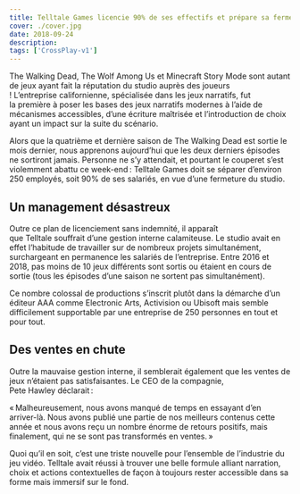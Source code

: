 ```yaml
---
title: Telltale Games licencie 90% de ses effectifs et prépare sa fermeture
cover: ./cover.jpg
date: 2018-09-24
description: 
tags: ['CrossPlay-v1']
---
```

The Walking Dead, The Wolf Among Us et Minecraft Story Mode sont autant de jeux ayant fait la réputation du studio auprès des joueurs ! L’entreprise californienne, spécialisée dans les jeux narratifs, fut la première à poser les bases des jeux narratifs modernes à l’aide de mécanismes accessibles, d’une écriture maîtrisée et l’introduction de choix ayant un impact sur la suite du scénario.

Alors que la quatrième et dernière saison de The Walking Dead est sortie le mois dernier, nous apprenons aujourd’hui que les deux derniers épisodes ne sortiront jamais. Personne ne s’y attendait, et pourtant le couperet s’est violemment abattu ce week-end : Telltale Games doit se séparer d’environ 250 employés, soit 90% de ses salariés, en vue d’une fermeture du studio.

## Un management désastreux
Outre ce plan de licenciement sans indemnité, il apparaît que Telltale souffrait d’une gestion interne calamiteuse. Le studio avait en effet l’habitude de travailler sur de nombreux projets simultanément, surchargeant en permanence les salariés de l’entreprise. Entre 2016 et 2018, pas moins de 10 jeux différents sont sortis ou étaient en cours de sortie (tous les épisodes d’une saison ne sortent pas simultanément).

Ce nombre colossal de productions s’inscrit plutôt dans la démarche d’un éditeur AAA comme Electronic Arts, Activision ou Ubisoft mais semble difficilement supportable par une entreprise de 250 personnes en tout et pour tout.

## Des ventes en chute
Outre la mauvaise gestion interne, il semblerait également que les ventes de jeux n’étaient pas satisfaisantes. Le CEO de la compagnie, Pete Hawley déclarait :

« Malheureusement, nous avons manqué de temps en essayant d’en arriver-là. Nous avons publié une partie de nos meilleurs contenus cette année et nous avons reçu un nombre énorme de retours positifs, mais finalement, qui ne se sont pas transformés en ventes. »

Quoi qu’il en soit, c’est une triste nouvelle pour l’ensemble de l’industrie du jeu vidéo. Telltale avait réussi à trouver une belle formule alliant narration, choix et actions contextuelles de façon à toujours rester accessible dans sa forme mais immersif sur le fond.

